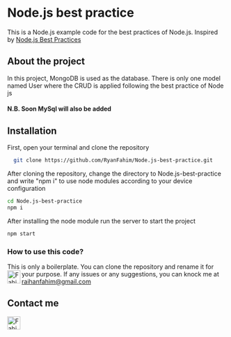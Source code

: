 # Node.js best practice

This is a Node.js example code for the best practices of Node.js. 
 Inspired by [Node.js Best Practices](https://github.com/goldbergyoni/nodebestpractices)

## About the project
In this project, MongoDB is used as the database. There is only one model named User where the CRUD is applied following the best practice of Node js

#### N.B. Soon MySql will also be added

 ## Installation

 First, open your terminal and clone the repository
  
  ```bash
    git clone https://github.com/RyanFahim/Node.js-best-practice.git
  ```

  After cloning the repository, change the directory to Node.js-best-practice and write "npm i" to use node modules according to your device configuration

  ```bash
  cd Node.js-best-practice
  npm i
  ```

  After installing the node module run the server to start the project

  ```bash
  npm start
  ```

  ### How to use this code?
  This is only a boilerplate. You can clone the repository and rename it for your purpose. If any issues or any suggestions, you can knock me at 
  <img align="left" src="https://raw.githubusercontent.com/RyanFahim/Icons/main/icons8-gmail.svg?token=GHSAT0AAAAAACFRU3E4ESOZVR5HWBIKEQTGZGIPS3A" alt="Fahim" width="30px"/>
  raihanfahim@gmail.com

## Contact me 
<a href="https://www.linkedin.com/in/rrfahim/"><img align="left" src="https://raw.githubusercontent.com/yushi1007/yushi1007/main/images/linkedin.svg" alt="Fahim" width="30px"/></a>
